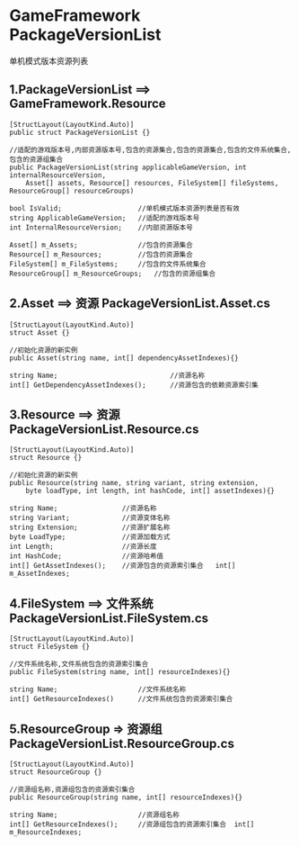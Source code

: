 # GameFramework PackageVersionList  

单机模式版本资源列表  

## 1.PackageVersionList ==> GameFramework.Resource  
	[StructLayout(LayoutKind.Auto)]  
    public struct PackageVersionList {}  
	
	//适配的游戏版本号,内部资源版本号,包含的资源集合,包含的资源集合,包含的文件系统集合,包含的资源组集合
	public PackageVersionList(string applicableGameVersion, int internalResourceVersion, 
		Asset[] assets, Resource[] resources, FileSystem[] fileSystems, ResourceGroup[] resourceGroups)
	
	bool IsValid;					//单机模式版本资源列表是否有效
	string ApplicableGameVersion;	//适配的游戏版本号
	int InternalResourceVersion;	//内部资源版本号
	
	Asset[] m_Assets;				//包含的资源集合
	Resource[] m_Resources;			//包含的资源集合
	FileSystem[] m_FileSystems;		//包含的文件系统集合
	ResourceGroup[] m_ResourceGroups;	//包含的资源组集合
	
## 2.Asset ==> 资源 PackageVersionList.Asset.cs  
	[StructLayout(LayoutKind.Auto)]    
	struct Asset {}  

	//初始化资源的新实例  
	public Asset(string name, int[] dependencyAssetIndexes){}  
	
	string Name;							//资源名称  
	int[] GetDependencyAssetIndexes();		//资源包含的依赖资源索引集  
	
## 3.Resource ==> 资源 PackageVersionList.Resource.cs   
	[StructLayout(LayoutKind.Auto)]  
	struct Resource {}   
	
	//初始化资源的新实例  
	public Resource(string name, string variant, string extension, 
		byte loadType, int length, int hashCode, int[] assetIndexes){}
	
	string Name;				//资源名称
	string Variant;				//资源变体名称
	string Extension;			//资源扩展名称
	byte LoadType;				//资源加载方式
	int Length;					//资源长度
	int HashCode;				//资源哈希值
	int[] GetAssetIndexes();	//资源包含的资源索引集合 	int[] m_AssetIndexes;

## 4.FileSystem ==> 文件系统 PackageVersionList.FileSystem.cs
	[StructLayout(LayoutKind.Auto)]    
	struct FileSystem {}  
	
	//文件系统名称,文件系统包含的资源索引集合
	public FileSystem(string name, int[] resourceIndexes){}
	
	string Name;					//文件系统名称
	int[] GetResourceIndexes()		//文件系统包含的资源索引集合

## 5.ResourceGroup => 资源组 PackageVersionList.ResourceGroup.cs
	[StructLayout(LayoutKind.Auto)]  
	struct ResourceGroup {}  
	
	//资源组名称,资源组包含的资源索引集合
	public ResourceGroup(string name, int[] resourceIndexes){}
	
	string Name;					//资源组名称
	int[] GetResourceIndexes();		//资源组包含的资源索引集合	int[] m_ResourceIndexes;




















